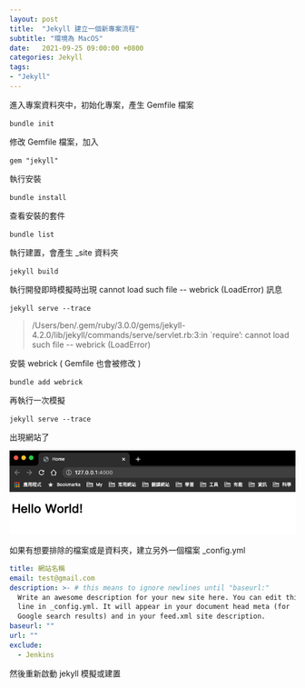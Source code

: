 ```yaml
---
layout: post
title:  "Jekyll 建立一個新專案流程"
subtitle: "環境為 MacOS"
date:   2021-09-25 09:00:00 +0800
categories: Jekyll
tags:
- "Jekyll"
---
```


進入專案資料夾中，初始化專案，產生 Gemfile 檔案

`bundle init`

修改 Gemfile 檔案，加入

`gem "jekyll"`

執行安裝

`bundle install`

查看安裝的套件

`bundle list`

執行建置，會產生 _site 資料夾

`jekyll build`

執行開發即時模擬時出現 cannot load such file -- webrick (LoadError) 訊息

`jekyll serve --trace`

> /Users/ben/.gem/ruby/3.0.0/gems/jekyll-4.2.0/lib/jekyll/commands/serve/servlet.rb:3:in `require’: cannot load such file -- webrick (LoadError)

安裝 webrick ( Gemfile 也會被修改 )

`bundle add webrick`

再執行一次模擬

`jekyll serve --trace`

出現網站了

![Untitled](/images/2021-09-25/2021-09-25-01.png)

如果有想要排除的檔案或是資料夾，建立另外一個檔案 _config.yml

```yaml
title: 網站名稱
email: test@gmail.com
description: >- # this means to ignore newlines until "baseurl:"
  Write an awesome description for your new site here. You can edit this
  line in _config.yml. It will appear in your document head meta (for
  Google search results) and in your feed.xml site description.
baseurl: ""
url: ""
exclude:
  - Jenkins
```

然後重新啟動 jekyll 模擬或建置